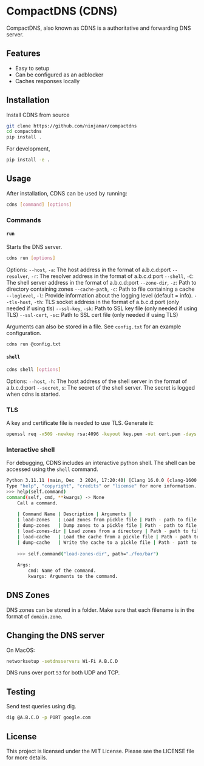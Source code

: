 # CompactDNS (CDNS)
CompactDNS, also known as CDNS is a authoritative and forwarding DNS server.

## Features
- Easy to setup
- Can be configured as an adblocker
- Caches responses locally


## Installation

Install CDNS from source
```bash
git clone https://github.com/ninjamar/compactdns
cd compactdns
pip install .
```
For development,
```bash
pip install -e .
```

## Usage

After installation, CDNS can be used by running:
```bash
cdns [command] [options]
```

### Commands

#### `run`
Starts the DNS server.
```bash
cdns run [options]
```

Options:
  `--host`, `-a`: The host address in the format of a.b.c.d:port
  `--resolver`, `-r`: The resolver address in the format of a.b.c.d:port
  `--shell`, `-C`: The shell server address in the format of a.b.c.d:port
  `--zone-dir`, `-z`: Path to directory containing zones
  `--cache-path`, `-c`: Path to file containing a cache
  `--loglevel`, `-l`: Provide information about the logging level (default = info).
  `--tls-host`, `-th`: TLS socket address in the format of a.b.c.d:port (only needed if using tls)
  `--ssl-key`, `-sk`: Path to SSL key file (only needed if using TLS)
  `--ssl-cert`, `-sc`: Path to SSL cert file (only needed if using TLS)

Arguments can also be stored in a file. See `config.txt` for an example configuration.
```bash
cdns run @config.txt
```


#### `shell`
```bash
cdns shell [options]
```

Options:
  `--host`, `-h`: The host address of the shell server in the format of a.b.c.d:port
  `--secret`, `s`: The secret of the shell server. The secret is logged when cdns is started.

### TLS

A key and certificate file is needed to use TLS.
Generate it:
```bash
openssl req -x509 -newkey rsa:4096 -keyout key.pem -out cert.pem -days 365 -nodes
```

### Interactive shell

For debugging, CDNS includes an interactive python shell. The shell can be accessed using the `shell` command.
```bash
Python 3.11.11 (main, Dec  3 2024, 17:20:40) [Clang 16.0.0 (clang-1600.0.26.4)] on darwin
Type "help", "copyright", "credits" or "license" for more information.
>>> help(self.command)
command(self, cmd, **kwargs) -> None
    Call a command.
    
    | Command Name | Description | Arguments |
    | load-zones   | Load zones from pickle file | Path - path to file |
    | dump-zones   | Dump zones to a pickle file | Path - path to file |
    | load-zones-dir | Load zones from a directory | Path - path to file |
    | load-cache   | Load the cache from a pickle file | Path - path to file |
    | dump-cache   | Write the cache to a pickle file | Path - path to file |
    
    >>> self.command("load-zones-dir", path="./foo/bar")
    
    Args:
        cmd: Name of the command.
        kwargs: Arguments to the command.
```

## DNS Zones

DNS zones can be stored in a folder. Make sure that each filename is in the format of `domain.zone`.

## Changing the DNS server

On MacOS:
```bash
networksetup -setdnsservers Wi-Fi A.B.C.D
```

DNS runs over port `53` for both UDP and TCP.

## Testing

Send test queries using dig.
```bash
dig @A.B.C.D -p PORT google.com
```

## License

This project is licensed under the MIT License. Please see the LICENSE file for more details.